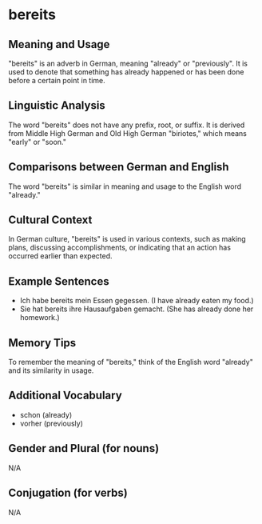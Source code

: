 # bereits
## Meaning and Usage
"bereits" is an adverb in German, meaning "already" or "previously". It is used to denote that something has already happened or has been done before a certain point in time.

## Linguistic Analysis
The word "bereits" does not have any prefix, root, or suffix. It is derived from Middle High German and Old High German "biriotes," which means "early" or "soon."

## Comparisons between German and English
The word "bereits" is similar in meaning and usage to the English word "already."

## Cultural Context
In German culture, "bereits" is used in various contexts, such as making plans, discussing accomplishments, or indicating that an action has occurred earlier than expected.

## Example Sentences
- Ich habe bereits mein Essen gegessen. (I have already eaten my food.)
- Sie hat bereits ihre Hausaufgaben gemacht. (She has already done her homework.)

## Memory Tips
To remember the meaning of "bereits," think of the English word "already" and its similarity in usage.

## Additional Vocabulary
- schon (already)
- vorher (previously)

## Gender and Plural (for nouns)
N/A

## Conjugation (for verbs)
N/A